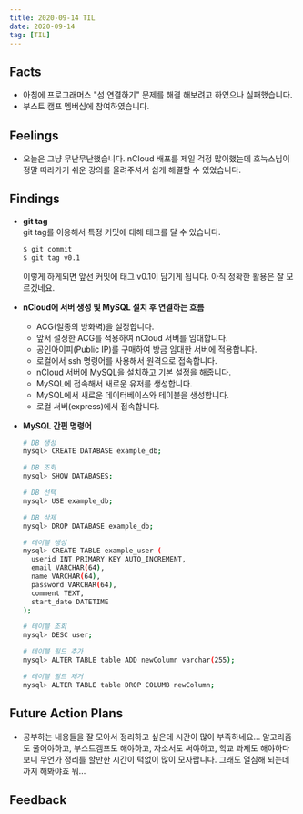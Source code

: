 ```yaml
---
title: 2020-09-14 TIL
date: 2020-09-14
tag: [TIL]
---
```


## Facts

- 아침에 프로그래머스 "섬 연결하기" 문제를 해결 해보려고 하였으나 실패했습니다.
- 부스트 캠프 멤버십에 참여하였습니다.

## Feelings

- 오늘은 그냥 무난무난했습니다. nCloud 배포를 제일 걱정 많이했는데 호눅스님이 정말 따라가기 쉬운 강의를 올려주셔서 쉽게 해결할 수 있었습니다.

## Findings

- **git tag**  
  git tag를 이용해서 특정 커밋에 대해 태그를 달 수 있습니다.  

    ```bash
    $ git commit
    $ git tag v0.1
    ```

    이렇게 하게되면 앞선 커밋에 태그 v0.1이 담기게 됩니다. 아직 정확한 활용은 잘 모르겠네요.

- **nCloud에 서버 생성 및 MySQL 설치 후 연결하는 흐름**  
  - ACG(일종의 방화벽)을 설정합니다.
  - 앞서 설정한 ACG를 적용하여 nCloud 서버를 임대합니다.
  - 공인아이피(Public IP)를 구매하여 방금 임대한 서버에 적용합니다.
  - 로컬에서 ssh 명령어를 사용해서 원격으로 접속합니다.
  - nCloud 서버에 MySQL을 설치하고 기본 설정을 해줍니다.
  - MySQL에 접속해서 새로운 유저를 생성합니다.
  - MySQL에서 새로운 데이터베이스와 테이블을 생성합니다.
  - 로컬 서버(express)에서 접속합니다.
- **MySQL 간편 명령어**  

    ```bash
    # DB 생성
    mysql> CREATE DATABASE example_db;

    # DB 조회
    mysql> SHOW DATABASES;

    # DB 선택
    mysql> USE example_db;

    # DB 삭제
    mysql> DROP DATABASE example_db;

    # 테이블 생성
    mysql> CREATE TABLE example_user (
      userid INT PRIMARY KEY AUTO_INCREMENT,
      email VARCHAR(64),
      name VARCHAR(64),
      password VARCHAR(64),
      comment TEXT,
      start_date DATETIME
    );

    # 테이블 조회
    mysql> DESC user;

    # 테이블 필드 추가
    mysql> ALTER TABLE table ADD newColumn varchar(255);

    # 테이블 필드 제거
    mysql> ALTER TABLE table DROP COLUMB newColumn;
    ```

## Future Action Plans

- 공부하는 내용들을 잘 모아서 정리하고 싶은데 시간이 많이 부족하네요... 알고리즘도 풀어야하고, 부스트캠프도 해야하고, 자소서도 써야하고, 학교 과제도 해야하다보니 무언가 정리를 할만한 시간이 턱없이 많이 모자랍니다. 그래도 열심해 되는데까지 해봐야죠 뭐...

## Feedback
